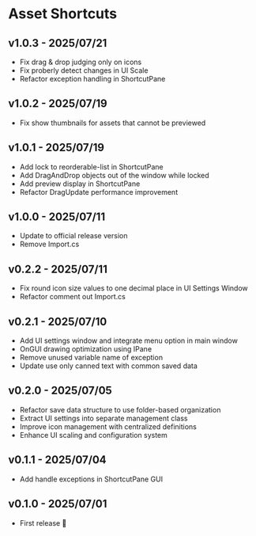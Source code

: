 Asset Shortcuts
===

v1.0.3 - 2025/07/21
---
- Fix drag & drop judging only on icons
- Fix proberly detect changes in UI Scale
- Refactor exception handling in ShortcutPane

v1.0.2 - 2025/07/19
---
- Fix show thumbnails for assets that cannot be previewed

v1.0.1 - 2025/07/19
---
- Add lock to reorderable-list in ShortcutPane
- Add DragAndDrop objects out of the window while locked
- Add preview display in ShortcutPane
- Refactor DragUpdate performance improvement

v1.0.0 - 2025/07/11
---
- Update to official release version
- Remove Import.cs

v0.2.2 - 2025/07/11
---
- Fix round icon size values to one decimal place in UI Settings Window
- Refactor comment out Import.cs

v0.2.1 - 2025/07/10
---
- Add UI settings window and integrate menu option in main window
- OnGUI drawing optimization using IPane
- Remove unused variable name of exception
- Update use only canned text with common saved data

v0.2.0 - 2025/07/05
---
- Refactor save data structure to use folder-based organization
- Extract UI settings into separate management class
- Improve icon management with centralized definitions
- Enhance UI scaling and configuration system

v0.1.1 - 2025/07/04
---
- Add handle exceptions in ShortcutPane GUI

v0.1.0 - 2025/07/01
---
- First release 🚀
